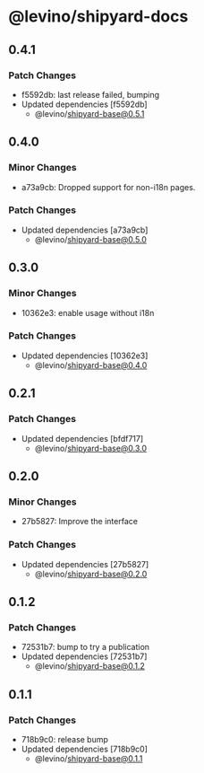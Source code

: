 # @levino/shipyard-docs

## 0.4.1

### Patch Changes

- f5592db: last release failed, bumping
- Updated dependencies [f5592db]
  - @levino/shipyard-base@0.5.1

## 0.4.0

### Minor Changes

- a73a9cb: Dropped support for non-i18n pages.

### Patch Changes

- Updated dependencies [a73a9cb]
  - @levino/shipyard-base@0.5.0

## 0.3.0

### Minor Changes

- 10362e3: enable usage without i18n

### Patch Changes

- Updated dependencies [10362e3]
  - @levino/shipyard-base@0.4.0

## 0.2.1

### Patch Changes

- Updated dependencies [bfdf717]
  - @levino/shipyard-base@0.3.0

## 0.2.0

### Minor Changes

- 27b5827: Improve the interface

### Patch Changes

- Updated dependencies [27b5827]
  - @levino/shipyard-base@0.2.0

## 0.1.2

### Patch Changes

- 72531b7: bump to try a publication
- Updated dependencies [72531b7]
  - @levino/shipyard-base@0.1.2

## 0.1.1

### Patch Changes

- 718b9c0: release bump
- Updated dependencies [718b9c0]
  - @levino/shipyard-base@0.1.1
